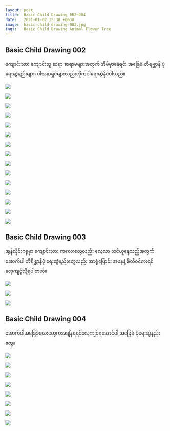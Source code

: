 ```yaml
---
layout: post
title:  Basic Child Drawing 002~004
date:   2021-01-02 15:38 +0630
image:  basic-child-drawing-002.jpg
tags:   Basic Child Drawing Animal Flower Tree
---
```

## Basic Child Drawing 002
ကျောင်းသား ကျောင်းသူ ဆရာ ဆရာမများအတွက် အိမ်မှာနေရင်း အခြေခံ တိရစ္ဆာန် ပုံ ရေးဆွဲနည်းများ၊ ဝါသနာရှင်များလည်းလိုက်ပါရေးဆွဲနိုင်ပါသည်။

![]({{site.baseurl}}/img/basic-child-drawing-002/02-01.jpg)

![]({{site.baseurl}}/img/basic-child-drawing-002/02-02.jpg)

![]({{site.baseurl}}/img/basic-child-drawing-002/02-03.jpg)

![]({{site.baseurl}}/img/basic-child-drawing-002/02-04.jpg)

![]({{site.baseurl}}/img/basic-child-drawing-002/02-05.jpg)

![]({{site.baseurl}}/img/basic-child-drawing-002/02-06.jpg)

![]({{site.baseurl}}/img/basic-child-drawing-002/02-07.jpg)

![]({{site.baseurl}}/img/basic-child-drawing-002/02-08.jpg)

![]({{site.baseurl}}/img/basic-child-drawing-002/02-09.jpg)

![]({{site.baseurl}}/img/basic-child-drawing-002/02-10.jpg)

![]({{site.baseurl}}/img/basic-child-drawing-002/02-11.jpg)

![]({{site.baseurl}}/img/basic-child-drawing-002/02-12.jpg)

![]({{site.baseurl}}/img/basic-child-drawing-002/02-13.jpg)

![]({{site.baseurl}}/img/basic-child-drawing-002/02-14.jpg)

![]({{site.baseurl}}/img/basic-child-drawing-002/02-15.jpg)


## Basic Child Drawing 003
အွန်လိုင်းဂရုမှာ ကျောင်းသား ကလေးတွေလည်း လေ့လာ သင်ယူနေသည့်အတွက် အောက်ပါ တိရိစ္ဆာန်ပုံ ရေးဆွဲနည်းတွေလည်း အာရုံပြောင်း အနေနဲ့  စိတိဝင်စားရင်လေ့ကျင့်လို့ရပါတယ်။

![]({{site.baseurl}}/img/basic-child-drawing-002/03-01.jpg)

![]({{site.baseurl}}/img/basic-child-drawing-002/03-02.jpg)

![]({{site.baseurl}}/img/basic-child-drawing-002/03-03.jpg)


## Basic Child Drawing 004
အောက်ပါအခြေခံလေးတွေကအချိန်ရရင်လေ့ကျင့်ရအောင်ပါ၊အခြေခံ ပုံရေးဆွဲနည်းတွေ။

![]({{site.baseurl}}/img/basic-child-drawing-002/04-01.jpg)

![]({{site.baseurl}}/img/basic-child-drawing-002/04-02.jpg)

![]({{site.baseurl}}/img/basic-child-drawing-002/04-03.jpg)

![]({{site.baseurl}}/img/basic-child-drawing-002/04-04.jpg)

![]({{site.baseurl}}/img/basic-child-drawing-002/04-05.jpg)

![]({{site.baseurl}}/img/basic-child-drawing-002/04-06.jpg)

![]({{site.baseurl}}/img/basic-child-drawing-002/04-07.jpg)

![]({{site.baseurl}}/img/basic-child-drawing-002/04-08.jpg)
